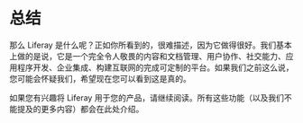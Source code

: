 # 总结 [](id=summary)

那么 Liferay 是什么呢？正如你所看到的，很难描述，因为它做得很好。我们基本上做的是说，它是一个完全令人敬畏的内容和文档管理、用户协作、社交能力、应用程序开发、企业集成、构建互联网的完成可定制的平台。如果我们之前这么说，您可能会怀疑我们，希望现在您可以看到这是真的。

如果您有兴趣将 Liferay 用于您的产品，请继续阅读。所有这些功能（以及我们不能提及的更多内容）都会在此处介绍。
